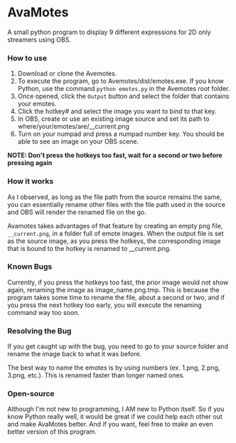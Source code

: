 # AvaMotes

A small python program to display 9 different expressions for 2D only streamers using OBS.

### How to use

1. Download or clone the Avemotes.
2. To execute the program, go to Avemotes/dist/emotes.exe. If you know Python, use the command `python emotes.py` in the Avemotes root folder.
3. Once opened, click the `Output` button and select the folder that contains your emotes.
4. Click the hotkey# and select the image you want to bind to that key.
5. In OBS, create or use an existing image source and set its path to where/your/emotes/are/__current.png
6. Turn on your numpad and press a numpad number key. You should be able to see an image on your OBS scene.

**NOTE: Don't press the hotkeys too fast, wait for a second or two before pressing again**

### How it works

As I observed, as long as the file path from the source remains the same, you can essentially rename other files with the file path used in the source and OBS will render the renamed file on the go.

Avamotes takes advantages of that feature by creating an empty png file, `__current.png`, in a folder full of emote images. When the output file is set as the source image, as you press the hotkeys, the corresponding image that is bound to the hotkey is renamed to __current.png.

### Known Bugs

Currently, if you press the hotkeys too fast, the prior image would not show again, renaming the image as image_name.png.tmp. This is because the program takes some time to rename the file, about a second or two, and if you press the next hotkey too early, you will execute the renaming command way too soon.

### Resolving the Bug

If you get caught up with the bug, you need to go to your source folder and rename the image back to what it was before.

The best way to name the emotes is by using numbers (ex. 1.png, 2.png, 3.png, etc.). This is renamed faster than longer named ones.

### Open-source

Although I'm not new to programming, I AM new to Python itself. So if you know Python really well, it would be great if we could help each other out and make AvaMotes better. And if you want, feel free to make an even better version of this program.
